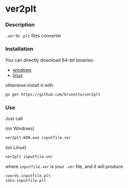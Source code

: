 ver2plt
=======

### Description

`.ver` to `.plt` files converter

### Installation

You can directly download 64-bit binaries:

* [windows](https://github.com/brunetto/ver2plt/blob/master/ver2plt-WIN.exe)
* [linux](https://github.com/brunetto/ver2plt/blob/master/ver2plt)

otherwise install it with 

````bash
go get https://github.com/brunetto/ver2plt
````
### Use

Just call


(on Windows)
````bash
ver2plt-WIN.exe inputfile.ver
````

(on Linux)
````bash
ver2plt inputfile.ver
````

where `inputfile.ver` is your `.ver` file, and it will 
produce 

````bash
coords-inputfile.plt  
idxs-inputfile.plt
````
